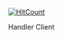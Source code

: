 [![HitCount](http://hits.dwyl.io/suishanwen/robot-vote.svg)](http://hits.dwyl.io/suishanwen/robot-vote)


Handler Client
